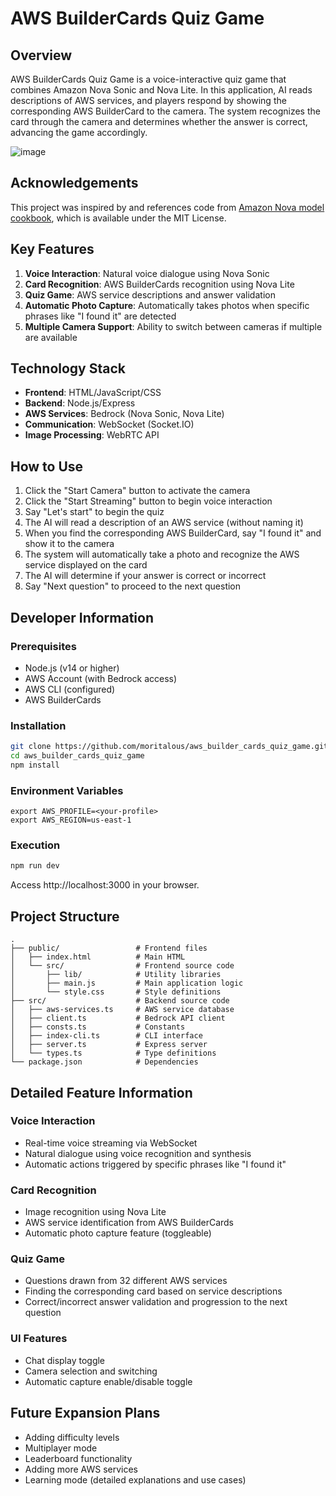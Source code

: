# AWS BuilderCards Quiz Game

## Overview
AWS BuilderCards Quiz Game is a voice-interactive quiz game that combines Amazon Nova Sonic and Nova Lite. In this application, AI reads descriptions of AWS services, and players respond by showing the corresponding AWS BuilderCard to the camera. The system recognizes the card through the camera and determines whether the answer is correct, advancing the game accordingly.

![image](https://github.com/user-attachments/assets/f32d0e03-a465-40e0-bf80-48b48a0c55c0)

## Acknowledgements
This project was inspired by and references code from [Amazon Nova model cookbook](https://github.com/aws-samples/amazon-nova-samples), which is available under the MIT License.

## Key Features

1. **Voice Interaction**: Natural voice dialogue using Nova Sonic
2. **Card Recognition**: AWS BuilderCards recognition using Nova Lite
3. **Quiz Game**: AWS service descriptions and answer validation
4. **Automatic Photo Capture**: Automatically takes photos when specific phrases like "I found it" are detected
5. **Multiple Camera Support**: Ability to switch between cameras if multiple are available

## Technology Stack

- **Frontend**: HTML/JavaScript/CSS
- **Backend**: Node.js/Express
- **AWS Services**: Bedrock (Nova Sonic, Nova Lite)
- **Communication**: WebSocket (Socket.IO)
- **Image Processing**: WebRTC API

## How to Use

1. Click the "Start Camera" button to activate the camera
2. Click the "Start Streaming" button to begin voice interaction
3. Say "Let's start" to begin the quiz
4. The AI will read a description of an AWS service (without naming it)
5. When you find the corresponding AWS BuilderCard, say "I found it" and show it to the camera
6. The system will automatically take a photo and recognize the AWS service displayed on the card
7. The AI will determine if your answer is correct or incorrect
8. Say "Next question" to proceed to the next question

## Developer Information

### Prerequisites
- Node.js (v14 or higher)
- AWS Account (with Bedrock access)
- AWS CLI (configured)
- AWS BuilderCards

### Installation
```bash
git clone https://github.com/moritalous/aws_builder_cards_quiz_game.git
cd aws_builder_cards_quiz_game
npm install
```

### Environment Variables
```
export AWS_PROFILE=<your-profile>
export AWS_REGION=us-east-1
```

### Execution
```bash
npm run dev
```

Access http://localhost:3000 in your browser.

## Project Structure
```
.
├── public/                 # Frontend files
│   ├── index.html          # Main HTML
│   └── src/                # Frontend source code
│       ├── lib/            # Utility libraries
│       ├── main.js         # Main application logic
│       └── style.css       # Style definitions
├── src/                    # Backend source code
│   ├── aws-services.ts     # AWS service database
│   ├── client.ts           # Bedrock API client
│   ├── consts.ts           # Constants
│   ├── index-cli.ts        # CLI interface
│   ├── server.ts           # Express server
│   └── types.ts            # Type definitions
└── package.json            # Dependencies
```

## Detailed Feature Information

### Voice Interaction
- Real-time voice streaming via WebSocket
- Natural dialogue using voice recognition and synthesis
- Automatic actions triggered by specific phrases like "I found it"

### Card Recognition
- Image recognition using Nova Lite
- AWS service identification from AWS BuilderCards
- Automatic photo capture feature (toggleable)

### Quiz Game
- Questions drawn from 32 different AWS services
- Finding the corresponding card based on service descriptions
- Correct/incorrect answer validation and progression to the next question

### UI Features
- Chat display toggle
- Camera selection and switching
- Automatic capture enable/disable toggle

## Future Expansion Plans
- Adding difficulty levels
- Multiplayer mode
- Leaderboard functionality
- Adding more AWS services
- Learning mode (detailed explanations and use cases)
